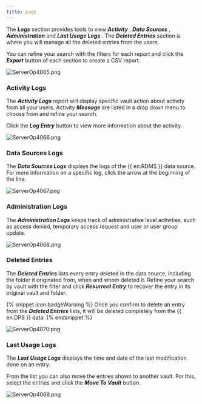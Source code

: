 ```yaml
---
title: Logs
---
```

The ***Logs*** section provides tools to view ***Activity*** , ***Data Sources*** , ***Administration*** and ***Last Usage Logs*** . The ***Deleted Entries*** section is where you will manage all the deleted entries from the users.  

You can refine your search with the filters for each report and click the ***Export*** button of each section to create a CSV report.  

![ServerOp4065.png](/img/en/server/ServerOp4065.png) 
### Activity Logs 
The ***Activity Logs*** report will display specific vault action about activity from all your users. Activity ***Message*** are listed in a drop down menu to choose from and refine your search.  

Click the ***Log Entry*** button to view more information about the activity.  

![ServerOp4066.png](/img/en/server/ServerOp4066.png) 
### Data Sources Logs 
The ***Data Sources Logs*** displays the logs of the {{ en.RDMS }} data source. For more information on a specific log, click the arrow at the beginning of the line.  

![ServerOp4067.png](/img/en/server/ServerOp4067.png) 
### Administration Logs 
The ***Administration Logs*** keeps track of administrative level activities, such as access denied, temporary access request and user or user group update.  

![ServerOp4068.png](/img/en/server/ServerOp4068.png) 
### Deleted Entries 
The ***Deleted Entries*** lists every entry deleted in the data source, including the folder it originated from, when and whom deleted it. Refine your search by vault with the filter and click ***Resurrect Entry*** to recover the entry in its original vault and folder.  

{% snippet icon.badgeWarning %} 
Once you confirm to delete an entry from the ***Deleted Entries*** lists, it will be deleted completely from the {{ en.DPS }} data. 
{% endsnippet %}
 
![ServerOp4070.png](/img/en/server/ServerOp4070.png) 
### Last Usage Logs 
The ***Last Usage Logs*** displays the time and date of the last modification done on an entry.  

From the list you can also move the entries shown to another vault. For this, select the entries and click the ***Move To Vault*** button.  

![ServerOp4069.png](/img/en/server/ServerOp4069.png) 

